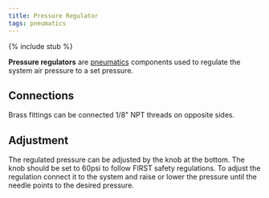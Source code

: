 ```yaml
---
title: Pressure Regulator
tags: pneumatics
---
```


{% include stub %}

**Pressure regulators** are [pneumatics](pneumatics) components used to regulate
the system air pressure to a set pressure. 

## Connections

Brass fittings can be connected 1/8" NPT threads on opposite sides.

## Adjustment

The regulated pressure can be adjusted by the knob at the bottom. The knob
should be set to 60psi to follow FIRST safety regulations. To adjust the
regulation connect it to the system and raise or lower the pressure until the
needle points to the desired pressure.
